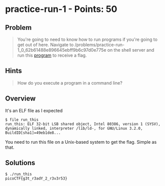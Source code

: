 # practice-run-1 - Points: 50

## Problem

> You're going to need to know how to run programs if you're going to get out of here. Navigate to /problems/practice-run-1_0_62b61488e896645ebff9b6c97d0e775e on the shell server and run this [program](https://2019shell1.picoctf.com/static/6eba3b66e7a2b786c6c9769711d85663/run_this) to receive a flag.

## Hints

> How do you execute a program in a command line?

## Overview

It's an ELF file as I expected
```
$ file run_this
run_this: ELF 32-bit LSB shared object, Intel 80386, version 1 (SYSV), dynamically linked, interpreter /lib/ld-, for GNU/Linux 3.2.0, BuildID[sha1]=49eb1de8...
```
You need to run this file on a Unix-based system to get the flag. Simple as that.

## Solutions

```
$ ./run_this 
picoCTF{g3t_r3adY_2_r3v3r53}
```
